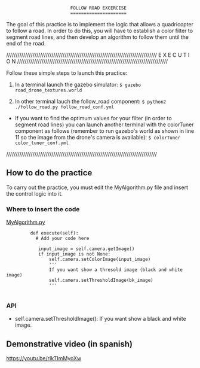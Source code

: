                             FOLLOW ROAD EXCERCISE
                            =====================

The goal of this practice is to implement the logic that allows a quadricopter
to follow a road. In order to do this, you will have to establish a color filter
to segment road lines, and then develop an algorithm to follow them until the 
end of the road.

////////////////////////////////////////////////////////////////////////////////
                           E X E C U T I O N 
////////////////////////////////////////////////////////////////////////////////

Follow these simple steps to launch this practice:

1. In a terminal launch the gazebo simulator:
`$ gazebo road_drone_textures.world`

2. In other terminal lauch the follow_road component:
`$ python2 ./follow_road.py follow_road_conf.yml`

* If you want to find the optimum values for your filter (in order to segment road lines) 
you can launch another terminal with the colorTuner component as follows 
(remember to run gazebo's world  as shown in line 11 so the image from the drone's
camera is available):
`$ colorTuner color_tuner_conf.yml`

////////////////////////////////////////////////////////////////////////////////

## How to do the practice
To carry out the practice, you must edit the MyAlgorithm.py file and insert 
the control logic into it.

### Where to insert the code
[MyAlgorithm.py](MyAlgorithm.py#L62)
```
         def execute(self):
           # Add your code here

            input_image = self.camera.getImage()
            if input_image is not None:
                self.camera.setColorImage(input_image)
                '''
                If you want show a thresold image (black and white image)
                self.camera.setThresholdImage(bk_image)
                '''
        
```

### API
* self.camera.setThresholdImage(): If you want show a black and white image.

## Demonstrative video (in spanish)
https://youtu.be/rIkTImMyoXw
